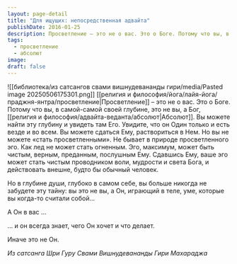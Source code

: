 ```yaml
---
layout: page-detail
title: "Для ищущих: непосредственная адвайта"
publishDate: 2016-01-25
description: Просветление – это не о вас. Это о Боге. Потому что вы, в самой-самой своей глубине, это не вы, а Бог, Абсолют. Вы можете найти эту глубину и увидеть там Его. Увидите, что он Один только и есть везде и во всем. Вы можете сдаться Ему, раствориться в Нем. Но вы не можете «стать просветленными». Не бывает в природе просветленного эго. Как лед не может стать огненным. Эго, максимум, может быть чистым, верным, преданным, послушным Ему.
tags:
  - просветление
  - абсолют
image: 
draft: false
---
```

![[библиотека/из сатсангов свами вишнудевананды гири/media/Pasted image 20250506175301.png]]
[[религия и философия/йога/лайя-йога/праджня-янтра/просветление|Просветление]] – это не о вас. Это о Боге. Потому что вы, в самой-самой своей глубине, это не вы, а Бог, [[религия и философия/адвайта-веданта/абсолют|Абсолют]]. Вы можете найти эту глубину и увидеть там Его. Увидите, что он Один только и есть везде и во всем. Вы можете сдаться Ему, раствориться в Нем. Но вы не можете «стать просветленными». Не бывает в природе просветленного эго. Как лед не может стать огненным. Эго, максимум, может быть чистым, верным, преданным, послушным Ему. Сдавшись Ему, ваше эго может стать чистым проводником воли, мудрости и света Бога, и действовать внешне, будто бы обычный человек.

Но в глубине души, глубоко в самом себе, вы больше никогда не забудете эту тайну: вы это не вы, а Он, играющий в теле, уме, которые вы когда-то считали собой...

А Он в вас ... 

... и он всегда знает, чего Он хочет и что делает.

Иначе это не Он.

*Из сатсанга Шри Гуру Свами Вишнудевананды Гири Махараджа*

